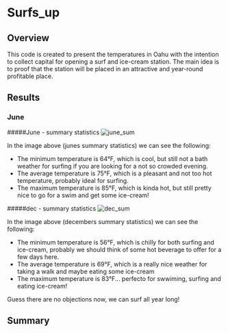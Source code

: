 # Surfs_up

## Overview

This code is created to present the temperatures in Oahu with the intention to collect capital for opening a surf and ice-cream station. The main idea is to proof that the station will be placed in an attractive and year-round profitable place.

## Results

### June

#####June - summary statistics
![june_sum](https://user-images.githubusercontent.com/89816213/142351221-4dab12fe-0e45-451e-9422-8f0db7097e4b.PNG)

In the image above (junes summary statistics) we can see the following:
- The minimum temperature is 64°F, which is cool, but still not a bath weather for surfing if you are looking for a not so crowded evening.
- The average temperature is 75°F, which is a pleasant and not too hot temperature, probably ideal for surfing.
- The maximum temperature is 85°F, which is kinda hot, but still pretty nice to go for a swim and get some ice-cream!

#####dec - summary statistics
![dec_sum](https://user-images.githubusercontent.com/89816213/142352472-dfd7ee97-d621-4578-a851-4aa830264396.PNG)

In the image above (decembers summary statistics) we can see the following:
- The minimum temperature is 56°F, which is chilly for both surfing and ice-cream, probably we should think of some hot beverage to offer for a few days here.
- The average temperature is 69°F, which is a really nice weather for taking a walk and maybe eating some ice-cream
- The maximum temperature is 83°F... perfecto for swwiming, surfing and eating ice-cream! 
 
Guess there are no objections now, we can surf all year long!

## Summary

